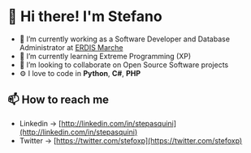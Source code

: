 # 👋 Hi there! I'm Stefano

<!--
**stefoxp/stefoxp** is a ✨ _special_ ✨ repository because its `README.md` (this file) appears on your GitHub profile.

Here are some ideas to get you started:

- 🤔 I’m looking for help with ...
- 💬 Ask me about ...
- 😄 Pronouns: ...
- ⚡ Fun fact: ...
-->

- 🔭 I’m currently working as a Software Developer and Database Administrator at [ERDIS Marche](https://erdis.it/)
- 🌱 I’m currently learning Extreme Programming (XP)
- 👯 I’m looking to collaborate on Open Source Software projects
- ⚙️ I love to code in **Python**, **C#**, **PHP**

## 📫 How to reach me

- Linkedin -> [http://linkedin.com/in/stepasquini](http://linkedin.com/in/stepasquini)
- Twitter -> [https://twitter.com/stefoxp](https://twitter.com/stefoxp)